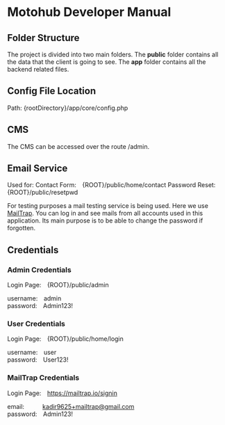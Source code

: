 # Motohub Developer Manual

## Folder Structure

The project is divided into two main folders. The **public** folder contains all the data that the client is going to see. The **app** folder contains all the backend related files.

## Config File Location

Path: {rootDirectory}/app/core/config.php

## CMS

The CMS can be accessed over the route /admin.

## Email Service

Used for:
Contact Form:&emsp;{ROOT}/public/home/contact
Password Reset:&emsp;{ROOT}/public/resetpwd

For testing purposes a mail testing service is being used. Here we use [MailTrap](https://mailtrap.io/). You can log in and see mails from all accounts used in this application. Its main purpose is to be able to change the password if forgotten.

## Credentials

### Admin Credentials

Login Page:&emsp;{ROOT}/public/admin

username:&emsp;admin<br>
password:&emsp;Admin123!

### User Credentials

Login Page:&emsp;{ROOT}/public/home/login

username:&emsp;user<br>
password:&emsp;User123!

### MailTrap Credentials

Login Page:&emsp;https://mailtrap.io/signin

email:&emsp;&emsp;&emsp;kadir9625+mailtrap@gmail.com<br>
password:&emsp;Admin123!
